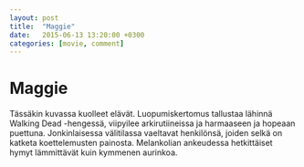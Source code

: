 ```yaml
---
layout: post
title:  "Maggie"
date:   2015-06-13 13:20:00 +0300
categories: [movie, comment]
---
```


# Maggie

Tässäkin kuvassa kuolleet elävät. Luopumiskertomus tallustaa lähinnä Walking Dead -hengessä, viipyilee arkirutiineissa ja harmaaseen ja hopeaan puettuna. Jonkinlaisessa välitilassa vaeltavat henkilönsä, joiden selkä on katketa koettelemusten painosta. Melankolian ankeudessa hetkittäiset hymyt lämmittävät kuin kymmenen aurinkoa.

[//]: # "http://www.imdb.com/title/tt1881002/"